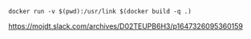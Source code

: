 ```
docker run -v $(pwd):/usr/link $(docker build -q .)
```

https://mojdt.slack.com/archives/D02TEUPB6H3/p1647326095360159
